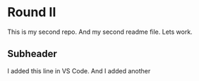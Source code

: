 # Round II

This is my second repo. And my second readme file. Lets work.

## Subheader

I added this line in VS Code.
And I added another
